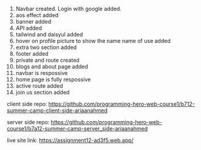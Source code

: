1. Navbar created. Login with google added.
2. aos effect added
3. banner added
4. API added
5. tailwind and daisyul added
6. hover on profile picture to show the name name of use added
7. extra two section added
8. footer added
9. private and route created
10. blogs and about page added
11. navbar is respossive
12. home page is fully respossive
13. active route added
14. join us section added

client side repo: https://github.com/programming-hero-web-course1/b712-summer-camp-client-side-ariaanahmed

server side repo: https://github.com/programming-hero-web-course1/b7a12-summer-camp-server_side-ariaanahmed

live site link: https://assignment12-ad3f5.web.app/